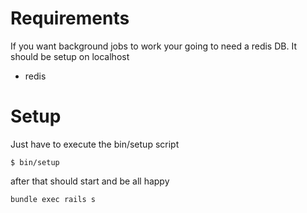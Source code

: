 
# Requirements

If you want background jobs to work your going to need a redis DB. It should be setup on localhost
* redis
# Setup

Just have to execute the bin/setup script

```shell
$ bin/setup
```

after that should start and be all happy

```shell
bundle exec rails s
```
